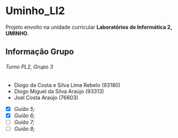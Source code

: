 # Uminho_LI2
Projeto envolto na unidade curricular **Laboratórios de Informática 2, UMINHO**.

## Informação Grupo
###### Turno PL2, Grupo 3
- Diogo da Costa e Silva Lima Rebelo (93180)
- Diogo Miguel da Silva Araújo (93313)
- Joel Costa Araújo (76603)

- [x] *Guião 5;*
- [x] *Guião 6;*
- [ ] *Guião 7;*
- [ ] *Guião 8;*
